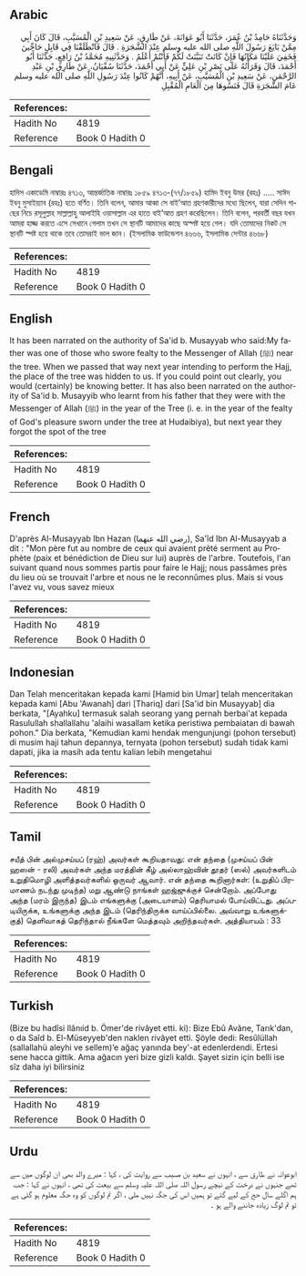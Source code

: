 ## Arabic


<div dir="rtl" lang="ar" style={{fontSize:'larger',backgroundColor:'#f8f9fa',padding:20}}>
وَحَدَّثَنَاهُ حَامِدُ بْنُ عُمَرَ، حَدَّثَنَا أَبُو عَوَانَةَ، عَنْ طَارِقٍ، عَنْ سَعِيدِ بْنِ الْمُسَيَّبِ، قَالَ كَانَ أَبِي مِمَّنْ بَايَعَ رَسُولَ اللَّهِ صلى الله عليه وسلم عِنْدَ الشَّجَرَةِ ‏.‏ قَالَ فَانْطَلَقْنَا فِي قَابِلٍ حَاجِّينَ فَخَفِيَ عَلَيْنَا مَكَانُهَا فَإِنْ كَانَتْ تَبَيَّنَتْ لَكُمْ فَأَنْتُمْ أَعْلَمُ ‏.‏ وَحَدَّثَنِيهِ مُحَمَّدُ بْنُ رَافِعٍ، حَدَّثَنَا أَبُو أَحْمَدَ، قَالَ وَقَرَأْتُهُ عَلَى نَصْرِ بْنِ عَلِيٍّ عَنْ أَبِي أَحْمَدَ، حَدَّثَنَا سُفْيَانُ، عَنْ طَارِقِ بْنِ عَبْدِ الرَّحْمَنِ، عَنْ سَعِيدِ بْنِ الْمُسَيَّبِ، عَنْ أَبِيهِ، أَنَّهُمْ كَانُوا عِنْدَ رَسُولِ اللَّهِ صلى الله عليه وسلم عَامَ الشَّجَرَةِ قَالَ فَنَسُوهَا مِنَ الْعَامِ الْمُقْبِلِ
</div>
<div style={{backgroundColor:'#f8f9fa',padding:20, marginBottom: 10}}><table> <thead> <tr> <th>References:</th> <th></th> </tr> </thead> <tbody><tr><td>Hadith No</td><td>4819</td></tr><tr><td>Reference</td><td>Book 0 Hadith 0</td></tr></tbody></table></div>

## Bengali


<div dir="ltr" lang="bn" style={{fontSize:'larger',backgroundColor:'#f8f9fa',padding:20}}>
হাদিস একাডেমি নাম্বারঃ ৪৭১৩, আন্তর্জাতিক নাম্বারঃ ১৮৫৯ ৪৭১৩-(৭৭/১৮৫৯) হামিদ ইবনু উমর (রহঃ) ..... সাঈদ ইবনু মুসাইয়্যাব (রহঃ) হতে বর্ণিত। তিনি বলেন, আমার আব্বা সে বাই’আত গ্রহণকারীদের মধ্যে ছিলেন, যারা সেদিন গাছের নিচে রসূলুল্লাহ সাল্লাল্লাহু আলাইহি ওয়াসাল্লাম এর হাতে বাই’আত গ্রহণ করেছিলেন। তিনি বলেন, পরবর্তী বছর যখন আমরা হাজ্জ করতে এসে সেখানে গেলাম তখন সে স্থানটি আমাদের কাছে অস্পষ্ট হয়ে গেল। যদি তোমাদের নিকট সে স্থানটি স্পষ্ট হয়ে থাকে তবে তোমরাই ভাল জান। (ইসলামিক ফাউন্ডেশন ৪৬৬৬, ইসলামিক সেন্টার ৪৬৬৮)
</div>
<div style={{backgroundColor:'#f8f9fa',padding:20, marginBottom: 10}}><table> <thead> <tr> <th>References:</th> <th></th> </tr> </thead> <tbody><tr><td>Hadith No</td><td>4819</td></tr><tr><td>Reference</td><td>Book 0 Hadith 0</td></tr></tbody></table></div>

## English


<div dir="ltr" lang="en" style={{fontSize:'larger',backgroundColor:'#f8f9fa',padding:20}}>
It has been narrated on the authority of Sa'id b. Musayyab who said:My father was one of those who swore fealty to the Messenger of Allah (ﷺ) near the tree. When we passed that way next year intending to perform the Hajj, the place of the tree was hidden to us. If you could point out clearly, you would (certainly) be knowing better. It has also been narrated on the authority of Sa'id b. Musayyib who learnt from his father that they were with the Messenger of Allah (ﷺ) in the year of the Tree (i. e. in the year of the fealty of God's pleasure sworn under the tree at Hudaibiya), but next year they forgot the spot of the tree
</div>
<div style={{backgroundColor:'#f8f9fa',padding:20, marginBottom: 10}}><table> <thead> <tr> <th>References:</th> <th></th> </tr> </thead> <tbody><tr><td>Hadith No</td><td>4819</td></tr><tr><td>Reference</td><td>Book 0 Hadith 0</td></tr></tbody></table></div>

## French


<div dir="ltr" lang="fr" style={{fontSize:'larger',backgroundColor:'#f8f9fa',padding:20}}>
D'après Al-Musayyab Ibn Hazan (رضي الله عنهما), Sa'îd Ibn Al-Musayyab a dit : "Mon père fut au nombre de ceux qui avaient prêté serment au Prophète (paix et bénédiction de Dieu sur lui) auprès de l'arbre. Toutefois, l'an suivant quand nous sommes partis pour faire le Hajj; nous passâmes près du lieu où se trouvait l'arbre et nous ne le reconnûmes plus. Mais si vous l'avez vu, vous savez mieux
</div>
<div style={{backgroundColor:'#f8f9fa',padding:20, marginBottom: 10}}><table> <thead> <tr> <th>References:</th> <th></th> </tr> </thead> <tbody><tr><td>Hadith No</td><td>4819</td></tr><tr><td>Reference</td><td>Book 0 Hadith 0</td></tr></tbody></table></div>

## Indonesian


<div dir="ltr" lang="id" style={{fontSize:'larger',backgroundColor:'#f8f9fa',padding:20}}>
Dan Telah menceritakan kepada kami [Hamid bin Umar] telah menceritakan kepada kami [Abu 'Awanah] dari [Thariq] dari [Sa'id bin Musayyab] dia berkata, "[Ayahku] termasuk salah seorang yang pernah berbai'at kepada Rasulullah shallallahu 'alaihi wasallam ketika peristiwa pembaiatan di bawah pohon." Dia berkata, "Kemudian kami hendak mengunjungi (pohon tersebut) di musim haji tahun depannya, ternyata (pohon tersebut) sudah tidak kami dapati, jika ia masih ada tentu kalian lebih mengetahui
</div>
<div style={{backgroundColor:'#f8f9fa',padding:20, marginBottom: 10}}><table> <thead> <tr> <th>References:</th> <th></th> </tr> </thead> <tbody><tr><td>Hadith No</td><td>4819</td></tr><tr><td>Reference</td><td>Book 0 Hadith 0</td></tr></tbody></table></div>

## Tamil


<div dir="ltr" lang="ta" style={{fontSize:'larger',backgroundColor:'#f8f9fa',padding:20}}>
சயீத் பின் அல்முசய்யப் (ரஹ்) அவர்கள் கூறியதாவது: என் தந்தை (முசய்யப் பின் ஹஸன் - ரலி) அவர்கள் அந்த மரத்தின் கீழ் அல்லாஹ்வின் தூதர் (ஸல்) அவர்களிடம் உறுதிமொழி அளித்தவர்களில் ஒருவர் ஆவார். என் தந்தை கூறினார்கள்: (உறுதிப் பிரமாணம் நடந்து முடிந்த) மறு ஆண்டு நாங்கள் ஹஜ்ஜுக்குச் சென்றோம். அப்போது அந்த (மரம் இருந்த) இடம் எங்களுக்கு (அடையாளம்) தெரியாமல் போய்விட்டது. அப்படியிருக்க, உங்களுக்கு அந்த இடம் (தெரிந்திருக்க வாய்ப்பில்லை. அவ்வாறு உங்களுக்குத்) தெளிவாகத் தெரிந்தால் நீங்களே மெத்தவும் அறிந்தவர்கள். அத்தியாயம் : 33
</div>
<div style={{backgroundColor:'#f8f9fa',padding:20, marginBottom: 10}}><table> <thead> <tr> <th>References:</th> <th></th> </tr> </thead> <tbody><tr><td>Hadith No</td><td>4819</td></tr><tr><td>Reference</td><td>Book 0 Hadith 0</td></tr></tbody></table></div>

## Turkish


<div dir="ltr" lang="tr" style={{fontSize:'larger',backgroundColor:'#f8f9fa',padding:20}}>
(Bize bu hadîsi Ilânıid b. Ömer'de rivâyet etti. ki): Bize Ebû Avâne, Tarık'dan, o da Saîd b. El-Müseyyeb'den naklen rivâyet etti. Şöyle dedi: Resûlüllah (sallallahü aleyhi ve sellem)’e ağaç yanında bey'-at edenlerdendi. Ertesi sene hacca gittik. Ama ağacın yeri bize gizli kaldı. Şayet sizin için belli ise sîz daha iyi bilirsiniz
</div>
<div style={{backgroundColor:'#f8f9fa',padding:20, marginBottom: 10}}><table> <thead> <tr> <th>References:</th> <th></th> </tr> </thead> <tbody><tr><td>Hadith No</td><td>4819</td></tr><tr><td>Reference</td><td>Book 0 Hadith 0</td></tr></tbody></table></div>

## Urdu


<div dir="rtl" lang="ur" style={{fontSize:'larger',backgroundColor:'#f8f9fa',padding:20}}>
ابوعوانہ نے طارق سے ، انہوں نے سعید بن مسیب سے روایت کی ، کہا : میرے والد بھی ان لوگوں میں سے تھے جنہوں نے درخت کے نیچے رسول اللہ صلی اللہ علیہ وسلم سے بیعت کی تھی ، انہوں نے کہا : جب ہم اگلے سال حج کے لیے گئے تو ہمیں اس کی جگہ نہیں ملی ، اگر تم لوگوں کو وہ جگہ معلوم ہو گئی ہے تو تم لوگ زیادہ جاننے والے ہو ۔
</div>
<div style={{backgroundColor:'#f8f9fa',padding:20, marginBottom: 10}}><table> <thead> <tr> <th>References:</th> <th></th> </tr> </thead> <tbody><tr><td>Hadith No</td><td>4819</td></tr><tr><td>Reference</td><td>Book 0 Hadith 0</td></tr></tbody></table></div>
